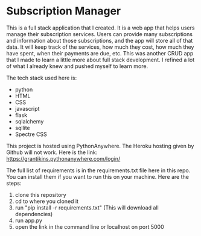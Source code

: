 # Subscription Manager

This is a full stack application that I created. It is a web app that helps users manage their subscription services. Users can provide many subscriptions and information about those subscriptions, 
and the app will store all of that data. It will keep track of the services, how much they cost, how much they have spent, when their payments are due, etc. This was another CRUD app that I made to learn a little more about full stack development. I refined a lot of what I already knew and pushed myself to learn more. 

The tech stack used here is:
* python
* HTML
* CSS
* javascript
* flask
* sqlalchemy
* sqllite 
* Spectre CSS

This project is hosted using PythonAnywhere. The Heroku hosting given by Github will not work. Here is the link: https://grantikins.pythonanywhere.com/login/ 

The full list of requirements is in the requirements.txt file here in this repo. You can install them if you want to run this on your machine. Here are the steps:

1) clone this repository
2) cd to where you cloned it
3) run "pip install -r requirements.txt" (This will download all dependencies)
4) run app.py
5) open the link in the command line or localhost on port 5000
